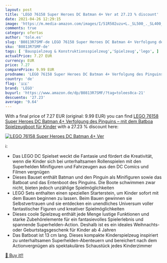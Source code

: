 ```yaml
---
layout: post
title: 'LEGO 76158 Super Heroes DC Batman 4+ Ver at 27.23 % discount'
date: 2021-04-26 12:29:15
image: 'https://m.media-amazon.com/images/I/51R502uzu+L._SL500_._SL400_.jpg'
comments: true
category: ofertas
author: 'tole.es'
slug: 'B0813R7SMF-de LEGO 76158 Super Heroes DC Batman 4+ Verfolgung des...'
sku: 'B0813R7SMF-de'
tags: [ 'Bauspielzeug & Konstruktionsspielzeug','Spielzeug','lego', ]
actualPrice: 7.27 EUR
currency: EUR
price: 7.27
comparePrice: 9.99 EUR
prodname: 'LEGO 76158 Super Heroes DC Batman 4+ Verfolgung des Pinguins – mit dem Batboa  Spielzeugboot für Kinder'
country: 'de'
flag: '🇩🇪'
brand: 'LEGO'
buyurl: 'https://www.amazon.de/dp/B0813R7SMF/?tag=tolees0ca-21'
descuento: '27.23'
average: '9.64'
---
```


With a final price of 7.27 EUR (original: 9.99 EUR) you can find [LEGO 76158 Super Heroes DC Batman 4+ Verfolgung des Pinguins – mit dem Batboa  Spielzeugboot für Kinder](https://www.amazon.de/dp/B0813R7SMF/?tag=tolees0ca-21) with a  27.23 % discount here:

[![LEGO 76158 Super Heroes DC Batman 4+ Ver](https://m.media-amazon.com/images/I/51R502uzu+L._SL500_._SL400_.jpg)](https://www.amazon.de/dp/B0813R7SMF/?tag=tolees0ca-21)

ℹ️:

- Das LEGO DC Spielset weckt die Fantasie und fördert die Kreativität, wenn die Kinder sich bei unterhaltsamen Rollenspielen mit den Superhelden Minifiguren und Fahrzeugen aus den DC Comics und Filmen vergnügen
- Dieses Bauset enthält Batman und den Pinguin als Minifiguren sowie das Batboat und das Entenboot des Pinguins. Die Boote schwimmen zwar nicht, bieten jedoch unzählige Spielmöglichkeiten
- LEGO Sets enthalten einen speziellen Starterstein, um Kinder sofort mit dem Bauen beginnen zu lassen. Beim Bauen gewinnen sie Selbstvertrauen und sie entdecken ein unendliches Universum voller fantastischer Figuren und kreativer Spielmöglichkeiten
- Dieses coole Spielzeug enthält jede Menge lustige Funktionen und starke Zubehörelemente für ein fantasievolles Spielerlebnis und spannende Superhelden-Action. Deshalb ist es ein ideales Weihnachts- oder Geburtstagsgeschenk für Kinder ab 4 Jahren
- Das Batboat ist 13 cm lang. Dieses kompakte Kinderspielzeug inspiriert zu unterhaltsamen Superhelden-Abenteuern und bereichert nach dem Actionvergnügen als spektakuläres Schaustück jedes Kinderzimmer

[🛒 Buy it!!](https://www.amazon.de/dp/B0813R7SMF/?tag=tolees0ca-21)
